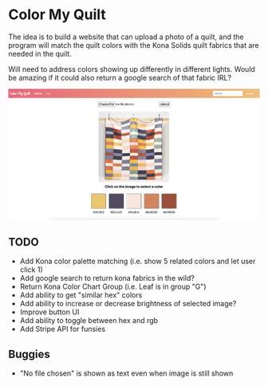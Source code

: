# Color My Quilt

The idea is to build a website that can upload a photo of a quilt, and the program will match the quilt colors with the Kona Solids quilt fabrics that are needed in the quilt.

Will need to address colors showing up differently in different lights. Would be amazing if it could also return a google search of that fabric IRL?

![Screenshot of Color My Quilt](static/assets/img/color_my_quilt_screenshot.png "Color My Quilt Demo")

## TODO

* Add Kona color palette matching (i.e. show 5 related colors and let user click 1)
* Add google search to return kona fabrics in the wild?
* Return Kona Color Chart Group (i.e. Leaf is in group "G")
* Add ability to get "similar hex" colors
* Add ability to increase or decrease brightness of selected image?
* Improve button UI
* Add ability to toggle between hex and rgb
* Add Stripe API for funsies

## Buggies

* "No file chosen" is shown as text even when image is still shown